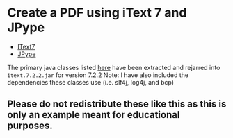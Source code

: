 # Create a PDF using iText 7 and JPype
* [IText7](https://itextpdf.com/en/products/itext-7/itext-7-core)
* [JPype](https://jpype.readthedocs.io/en/latest/)


The primary java classes listed [here](https://api.itextpdf.com/iText7/java/7.2.2/) have been extracted and rejarred into `itext.7.2.2.jar` for version 7.2.2 
Note: I have also included the dependencies these classes use (i.e. slf4j, log4j, and bcp)

## Please do not redistribute these like this as this is only an example meant for educational purposes. 
